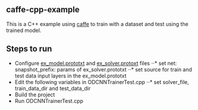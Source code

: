 ## caffe-cpp-example
This is a C++ example using [caffe](http://caffe.berkeleyvision.org/) to train with a dataset and test using the trained model.

## Steps to run
* Configure [ex_model.prototxt](https://github.com/thushv89/caffe-cpp-example/blob/master/prototxt/ex_model.prototxt) and [ex_solver.protoxt](https://github.com/thushv89/caffe-cpp-example/blob/master/prototxt/ex_solver.prototxt) files 
⋅⋅* set net: snapshot_prefix: params of ex_solver.prototxt
⋅⋅* set source for train and test data input layers in the ex_model.prototxt
* Edit the following variables in ODCNNTrainerTest.cpp
⋅⋅* set solver_file, train_data_dir and test_data_dir
* Build the project
* Run ODCNNTrainerTest.cpp
